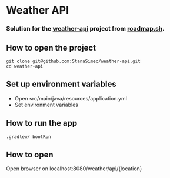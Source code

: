 # Weather API

### Solution for the [weather-api](https://roadmap.sh/projects/weather-api-wrapper-service) project from [roadmap.sh](https://roadmap.sh).

## How to open the project
```
git clone git@github.com:StanaSimec/weather-api.git
cd weather-api
```

## Set up environment variables
- Open src/main/java/resources/application.yml
- Set environment variables 

## How to run the app
```
.gradlew/ bootRun
```

## How to open
Open browser on localhost:8080/weather/api/{location}